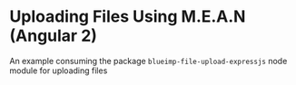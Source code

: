 # Uploading Files Using M.E.A.N (Angular 2)

An example consuming the package ```blueimp-file-upload-expressjs``` node module
for uploading files

